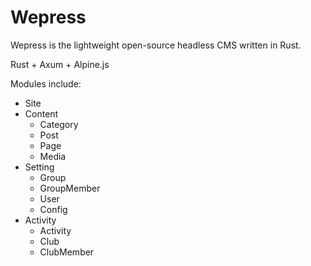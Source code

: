 # Wepress

Wepress is the lightweight open-source headless CMS written in Rust.

Rust + Axum + Alpine.js

Modules include:

- Site
- Content
  - Category
  - Post
  - Page
  - Media
- Setting
  - Group
  - GroupMember
  - User
  - Config
- Activity
  - Activity
  - Club
  - ClubMember
